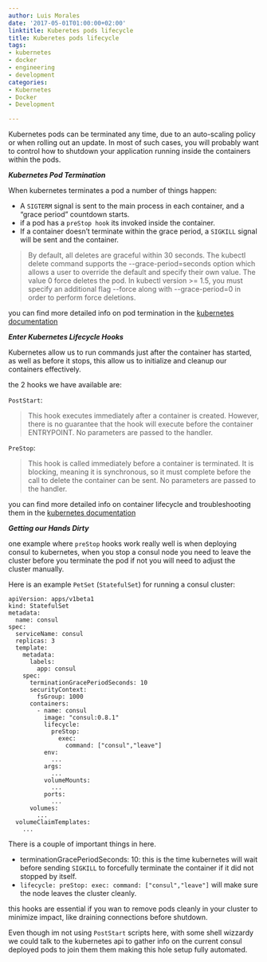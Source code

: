 ```yaml
---
author: Luis Morales
date: '2017-05-01T01:00:00+02:00'
linktitle: Kuberetes pods lifecycle
title: Kuberetes pods lifecycle
tags:
- kubernetes
- docker
- engineering
- development
categories:
- Kubernetes
- Docker
- Development

---
```

Kubernetes pods can be terminated any time, due to an auto-scaling policy or when rolling out an update. In most of such cases, you will probably want to control how to shutdown your application running inside the containers within the pods.

***Kubernetes Pod Termination***

When kubernetes terminates a pod a number of things happen:

* A `SIGTERM` signal is sent to the main process in each container, and a “grace period” countdown starts.
* if a pod has a `preStop hook` its invoked inside the container.
* If a container doesn’t terminate within the grace period, a `SIGKILL` signal will be sent and the container.

> By default, all deletes are graceful within 30 seconds. The kubectl delete command supports the --grace-period=seconds option which
> allows a user to override the default and specify their own value. The value 0 force deletes the pod. In kubectl version >= 1.5, you
> must specify an additional flag --force along with --grace-period=0 in order to perform force deletions.

you can find more detailed info on pod termination in the [kubernetes documentation](https://kubernetes.io/docs/concepts/workloads/pods/pod/#termination-of-pods)

***Enter Kubernetes Lifecycle Hooks***

Kubernetes allow us to run commands just after the container has started, as well as before it stops, this allow us to initialize and cleanup our containers effectively.

the 2 hooks we have available are:

`PostStart`:

> This hook executes immediately after a container is created. However, there is no guarantee that the hook will execute before the container ENTRYPOINT. No parameters are passed to the handler.

`PreStop`:

> This hook is called immediately before a container is terminated. It is blocking, meaning it is synchronous, so it must complete before the call to delete the container can be sent. No parameters are passed to the handler.

you can find more detailed info on container lifecycle and troubleshooting them in the [kubernetes documentation](https://kubernetes.io/docs/concepts/containers/container-lifecycle-hooks/)

***Getting our Hands Dirty***

one example where `preStop` hooks work really well is when deploying consul to kubernetes, when you stop a consul node you need to leave the cluster before you terminate the pod if not you will need to adjust the cluster manually.

Here is an example `PetSet` (`StatefulSet`) for running a consul cluster:
```
apiVersion: apps/v1beta1
kind: StatefulSet
metadata:
  name: consul
spec:
  serviceName: consul
  replicas: 3
  template:
    metadata:
      labels:
        app: consul
    spec:
      terminationGracePeriodSeconds: 10
      securityContext:
        fsGroup: 1000
      containers:
        - name: consul
          image: "consul:0.8.1"
          lifecycle:
            preStop:
              exec:
                command: ["consul","leave"]
          env:
            ...
          args:
            ...
          volumeMounts:
            ...
          ports:
            ...
      volumes:
        ...
  volumeClaimTemplates:
    ...
```

There is a couple of important things in here.
* terminationGracePeriodSeconds: 10: this is the time kubernetes will wait before sending `SIGKILL` to forcefully terminate the container if it did not stopped by itself.
* `lifecycle: preStop: exec: command: ["consul","leave"]` will make sure the node leaves the cluster cleanly.

this hooks are essential if you wan to remove pods cleanly in your cluster to minimize impact, like draining connections before shutdown.

Even though im not using `PostStart` scripts here, with some shell wizzardy we could talk to the kubernetes api to gather info on the current consul deployed pods to join them them making this hole setup fully automated.